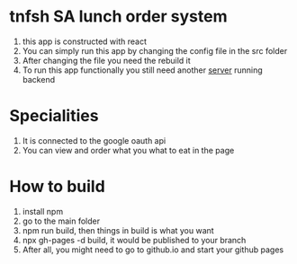# tnfsh SA lunch order system
1. this app is constructed with react
2. You can simply run this app by changing the config file in the src folder
3. After changing the file you need the rebuild it
4. To run this app functionally you still need another [server](https://github.com/tnfsa/lunch-back) running backend

# Specialities
1. It is connected to the google oauth api 
2. You can view and order what you what to eat in the page

# How to build
1. install npm
2. go to the main folder
3. npm run build, then things in build is what you want
4. npx gh-pages -d build, it would be published to your branch
5. After all, you might need to go to github.io and start your github pages
